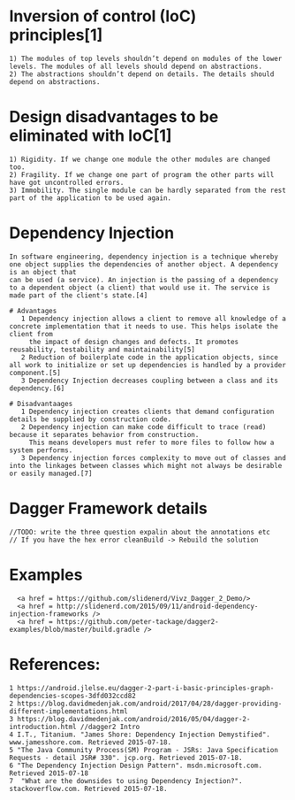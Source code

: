  # Inversion of control (IoC) principles[1]
    1) The modules of top levels shouldn’t depend on modules of the lower levels. The modules of all levels should depend on abstractions.
    2) The abstractions shouldn’t depend on details. The details should depend on abstractions.

 # Design disadvantages to be eliminated with IoC[1]
    1) Rigidity. If we change one module the other modules are changed too.
    2) Fragility. If we change one part of program the other parts will have got uncontrolled errors.
    3) Immobility. The single module can be hardly separated from the rest part of the application to be used again.

 # Dependency Injection 
    In software engineering, dependency injection is a technique whereby one object supplies the dependencies of another object. A dependency is an object that 
    can be used (a service). An injection is the passing of a dependency to a dependent object (a client) that would use it. The service is made part of the client's state.[4]
    
    # Advantages
       1 Dependency injection allows a client to remove all knowledge of a concrete implementation that it needs to use. This helps isolate the client from 
         the impact of design changes and defects. It promotes reusability, testability and maintainability[5]
       2 Reduction of boilerplate code in the application objects, since all work to initialize or set up dependencies is handled by a provider component.[5]
       3 Dependency Injection decreases coupling between a class and its dependency.[6] 
       
    # Disadvantaages
       1 Dependency injection creates clients that demand configuration details be supplied by construction code.
       2 Dependency injection can make code difficult to trace (read) because it separates behavior from construction. 
         This means developers must refer to more files to follow how a system performs.
       3 Dependency injection forces complexity to move out of classes and into the linkages between classes which might not always be desirable or easily managed.[7]  
 # Dagger Framework details
    //TODO: write the three question expalin about the annotations etc
    // If you have the hex error cleanBuild -> Rebuild the solution
    
  # Examples
      <a href = https://github.com/slidenerd/Vivz_Dagger_2_Demo/>
      <a href = http://slidenerd.com/2015/09/11/android-dependency-injection-frameworks />
      <a href = https://github.com/peter-tackage/dagger2-examples/blob/master/build.gradle />   
 # References:
    1 https://android.jlelse.eu/dagger-2-part-i-basic-principles-graph-dependencies-scopes-3dfd032ccd82
    2 https://blog.davidmedenjak.com/android/2017/04/28/dagger-providing-different-implementations.html
    3 https://blog.davidmedenjak.com/android/2016/05/04/dagger-2-introduction.html //dagger2 Intro
    4 I.T., Titanium. "James Shore: Dependency Injection Demystified". www.jamesshore.com. Retrieved 2015-07-18.
    5 "The Java Community Process(SM) Program - JSRs: Java Specification Requests - detail JSR# 330". jcp.org. Retrieved 2015-07-18.
    6 "The Dependency Injection Design Pattern". msdn.microsoft.com. Retrieved 2015-07-18
    7  "What are the downsides to using Dependency Injection?". stackoverflow.com. Retrieved 2015-07-18.